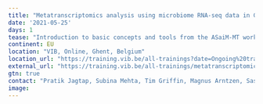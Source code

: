```yaml
---
title: "Metatranscriptomics analysis using microbiome RNA-seq data in Galaxy"
date: '2021-05-25'
days: 1
tease: "Introduction to basic concepts and tools from the ASaiM-MT workflow."
continent: EU
location: "VIB, Online, Ghent, Belgium"
location_url: "https://training.vib.be/all-trainings?date=Ongoing%20trainings"
external_url: "https://training.vib.be/all-trainings/metatranscriptomics-analysis-using-microbiome-rna-seq-data-galaxy"
gtn: true
contact: "Pratik Jagtap, Subina Mehta, Tim Griffin, Magnus Arntzen, Saskia Hiltemann"
image: 
---
```

